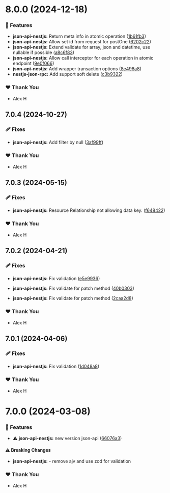 # 8.0.0 (2024-12-18)

### 🚀 Features

- **json-api-nestjs:** Return meta info in atomic operation ([1b61fb3](https://github.com/klerick/nestjs-json-api/commit/1b61fb3))
- **json-api-nestjs:** Allow set id from request for postOne ([6202c22](https://github.com/klerick/nestjs-json-api/commit/6202c22))
- **json-api-nestjs:** Extend validate for array, json and datetime, use nullable if possible ([a8c6f83](https://github.com/klerick/nestjs-json-api/commit/a8c6f83))
- **json-api-nestjs:** Allow call interceptor for each operation in atomic endpoint ([9e0f066](https://github.com/klerick/nestjs-json-api/commit/9e0f066))
- **json-api-nestjs:** Add wrapper transaction options ([8e498a8](https://github.com/klerick/nestjs-json-api/commit/8e498a8))
- **nestjs-json-rpc:** Add support soft delete ([c3b9322](https://github.com/klerick/nestjs-json-api/commit/c3b9322))

### ❤️ Thank You

- Alex H

## 7.0.4 (2024-10-27)


### 🩹 Fixes

- **json-api-nestjs:** Add filter by null ([3af99ff](https://github.com/klerick/nestjs-json-api/commit/3af99ff))


### ❤️  Thank You

- Alex H

## 7.0.3 (2024-05-15)


### 🩹 Fixes

- **json-api-nestjs:** Resource Relationship not allowing data key. ([f648422](https://github.com/klerick/nestjs-json-api/commit/f648422))


### ❤️  Thank You

- Alex H

## 7.0.2 (2024-04-21)


### 🩹 Fixes

- **json-api-nestjs:** Fix validation ([e5e9936](https://github.com/klerick/nestjs-json-api/commit/e5e9936))

- **json-api-nestjs:** Fix validate for patch method ([40b0303](https://github.com/klerick/nestjs-json-api/commit/40b0303))

- **json-api-nestjs:** Fix validate for patch method ([2caa2d8](https://github.com/klerick/nestjs-json-api/commit/2caa2d8))


### ❤️  Thank You

- Alex H

## 7.0.1 (2024-04-06)


### 🩹 Fixes

- **json-api-nestjs:** Fix validation ([1d048a8](https://github.com/klerick/nestjs-json-api/commit/1d048a8))


### ❤️  Thank You

- Alex H

# 7.0.0 (2024-03-08)


### 🚀 Features

- ⚠️  **json-api-nestjs:** new version json-api ([66076a3](https://github.com/klerick/nestjs-json-api/commit/66076a3))


#### ⚠️  Breaking Changes

- **json-api-nestjs:** - remove ajv and use zod for validation

### ❤️  Thank You

- Alex H